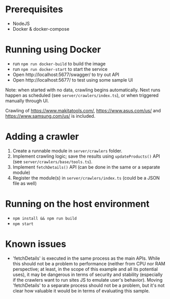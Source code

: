 # Prerequisites

-   NodeJS
-   Docker & docker-compose

# Running using Docker

-   run `npm run docker-build` to build the image
-   run `npm run docker-start` to start the service
-   Open http://localhost:5677/swagger/ to try out API
-   Open http://localhost:5677/ to test using some sample UI

Note: when started with no data, crawling begins automatically. Next runs happen as scheduled (see `server/crawlers/index.ts`), or when triggered manually through UI.

Crawling of https://www.makitatools.com/, https://www.asus.com/us/ and https://www.samsung.com/us/ is included.

# Adding a crawler

1. Create a runnable module in `server/crawlers` folder.
2. Implement crawling logic; save the results using `updateProducts()` API (see `server/crawlers/base/tools.ts`).
3. Implement `fetchDetails()` API (can be done in the same or a separate module)
4. Register the module(s) in `server/crawlers/index.ts` (could be a JSON file as well)

# Running on the host environment

-   `npm install && npm run build`
-   `npm start`

# Known issues

-   'fetchDetails' is executed in the same process as the main APIs. While this should not be a problem to performance (neither from CPU nor RAM perspective; at least, in the scope of this example and all its potential uses), it may be dangerous in terms of security and stability (especially if the crawlers want to run sites JS to emulate user's behavior). Moving 'fetchDetails' to a separate process should not be a problem, but it's not clear how valuable it would be in terms of evaluating this sample.
